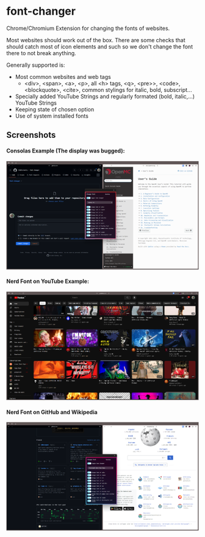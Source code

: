 # font-changer
Chrome/Chromium Extension for changing the fonts of websites.

Most websites should work out of the box. There are some checks that should catch most of icon elements and such so we don't change the font there to not break anything.

Generally supported is:
- Most common websites and web tags
  - &#x3C;div&#x3E;, &#x3C;span&#x3E;, &#x3C;a&#x3E;, &#x3C;p&#x3E;, all &#x3C;h&#x3E; tags, &#x3C;q&#x3E;, &#x3C;pre>&#x3E;, &#x3C;code&#x3E;, &#x3C;blockquote&#x3E;, &#x3C;cite&#x3E;, common stylings for italic, bold, subscript...
- Specially added YouTube Strings and regularly formated (bold, italic,...) YouTube Strings
- Keeping state of chosen option
- Use of system installed fonts

## Screenshots

#### Consolas Example (The display was bugged):
![Screenshot #1 Consolas](https://github.com/ekqrcalamity/font-changer/blob/main/assets/Screen1.png?raw=true)

#### Nerd Font on YouTube Example:
![Screenshot #2 Nerd Font YouTube](https://github.com/ekqrcalamity/font-changer/blob/main/assets/Screen2.png?raw=true)

#### Nerd Font on GitHub and Wikipedia
![Screenshot #3 Nerd Font](https://github.com/ekqrcalamity/font-changer/blob/main/assets/Screen3.png?raw=true)

